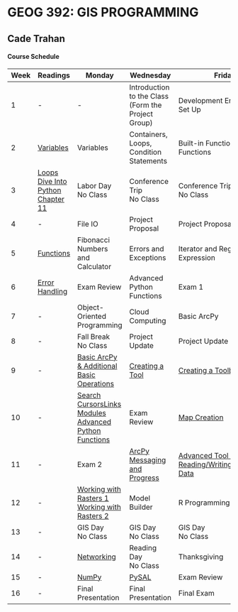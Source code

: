 # GEOG 392: GIS PROGRAMMING
## Cade Trahan
#### Course Schedule

| **Week** | **Readings** | **Monday** | **Wednesday** | **Friday** | **Lab** |   
| --- | --- | --- | --- | --- | --- |   
| 1           | - | - | Introduction to the Class <br/> (Form the Project Group) | Development Enviornment Set Up |  [Lab 1](https://github.com/CADETRAHAN/Trahan_GEOG392/blob/main/lab/lab01/README.md) |   
| 2           | [Variables](http://www.letslearnpython.com/learn/lesson/5/step/1/) | Variables | Containers, Loops, Condition Statements | Built-in Functions & Python Functions | - |   
| 3      | [Loops](http://www.letslearnpython.com/learn/lesson/10/step/1/)<br/> [Dive Into Python Chapter 11](https://diveintopython3.net/files.html)<br/> | Labor Day<br/> No Class | Conference Trip<br/> No Class | Conference Trip<br/> No Class |[Lab 2](https://github.com/CADETRAHAN/Trahan_GEOG392/blob/main/lab/lab02/README.md)  |
| 4      | - | File IO | Project Proposal | Project Proposal | [Lab 3](https://github.com/CADETRAHAN/Trahan_GEOG392/blob/main/lab/lab03/README.md) |
| 5    | [Functions](http://www.letslearnpython.com/learn/lesson/11/step/1/) | Fibonacci Numbers and Calculator | Errors and Exceptions | Iterator and Regular Expression | -  |
| 6    | [Error Handling](http://www.letslearnpython.com/learn/lesson/3/step/1/) | Exam Review | Advanced Python Functions | Exam 1 | -  |
| 7    | - | Object-Oriented Programming | Cloud Computing | Basic ArcPy | [Lab 4](https://github.com/CADETRAHAN/Trahan_GEOG392/blob/main/lab/lab04/README.md) |
| 8    | - | Fall Break<br/> No Class | Project Update | Project Update | -  |
| 9    | - | [Basic ArcPy & Additional Basic Operations](https://github.tamu.edu/TAMU-GEOG-676-GIS-Programming/Content/blob/master/modules/17.md) | [Creating a Tool](https://github.tamu.edu/TAMU-GEOG-676-GIS-Programming/Content/blob/master/modules/18.md) | [Creating a Toolbox](https://github.tamu.edu/TAMU-GEOG-676-GIS-Programming/Content/blob/master/modules/19.md) | [Lab 5](https://github.com/CADETRAHAN/Trahan_GEOG392/blob/main/lab/lab05/README.md)  |
| 10    | - | [Search CursorsLinks](https://github.tamu.edu/TAMU-GEOG-676-GIS-Programming/Content/blob/master/modules/20.md)<br/>[Modules](https://github.tamu.edu/TAMU-GEOG-676-GIS-Programming/Content/blob/master/modules/21.md)<br/>[Advanced Python Functions](https://github.tamu.edu/TAMU-GEOG-676-GIS-Programming/Content/blob/master/modules/22.md) | Exam Review | [Map Creation](https://github.tamu.edu/TAMU-GEOG-676-GIS-Programming/Content/blob/master/modules/23.md) | [Lab 6](https://github.com/CADETRAHAN/Trahan_GEOG392/blob/main/lab/lab06/README.md)  |
| 11    | - | Exam 2 | [ArcPy Messaging and Progress](https://github.tamu.edu/TAMU-GEOG-676-GIS-Programming/Content/blob/master/modules/24.md) | [Advanced Tool Parameters](https://github.tamu.edu/TAMU-GEOG-676-GIS-Programming/Content/blob/master/modules/26.md)<br/>[Reading/Writing/Converting Data](https://github.tamu.edu/TAMU-GEOG-676-GIS-Programming/Content/blob/master/modules/25.md) | -  |
| 12    | - | [Working with Rasters 1](https://github.tamu.edu/TAMU-GEOG-676-GIS-Programming/Content/blob/master/modules/27.md)<br/>[Working with Rasters 2](https://github.tamu.edu/TAMU-GEOG-676-GIS-Programming/Content/blob/master/modules/28.md) | Model Builder | R Programming |  [Lab 7](https://github.com/CADETRAHAN/Trahan_GEOG392/blob/main/lab/lab07/README.md) |
| 13    | - | GIS Day<br/>No Class | GIS Day<br/>No Class | GIS Day<br/>No Class | - |
| 14    | - | [Networking](https://github.tamu.edu/TAMU-GEOG-676-GIS-Programming/Content/blob/master/modules/33.md) | Reading Day<br/>No Class | Thanksgiving | - |
| 15    | - | [NumPy](https://github.tamu.edu/TAMU-GEOG-676-GIS-Programming/Content/blob/master/modules/30__1.md) | [PySAL](https://github.tamu.edu/TAMU-GEOG-676-GIS-Programming/Content/blob/master/modules/30__2.md) | Exam Review | - |
| 16    | - | Final Presentation | Final Presentation | Final Exam | - |